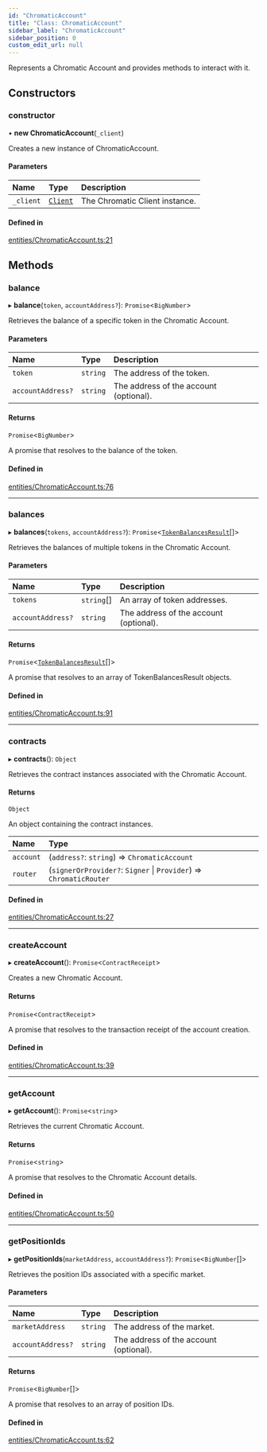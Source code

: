 ```yaml
---
id: "ChromaticAccount"
title: "Class: ChromaticAccount"
sidebar_label: "ChromaticAccount"
sidebar_position: 0
custom_edit_url: null
---
```


Represents a Chromatic Account and provides methods to interact with it.

## Constructors

### constructor

• **new ChromaticAccount**(`_client`)

Creates a new instance of ChromaticAccount.

#### Parameters

| Name | Type | Description |
| :------ | :------ | :------ |
| `_client` | [`Client`](Client.md) | The Chromatic Client instance. |

#### Defined in

[entities/ChromaticAccount.ts:21](https://github.com/chromatic-protocol/sdk/blob/9f80a71/packages/sdk-ethers-v5/src/entities/ChromaticAccount.ts#L21)

## Methods

### balance

▸ **balance**(`token`, `accountAddress?`): `Promise`<`BigNumber`\>

Retrieves the balance of a specific token in the Chromatic Account.

#### Parameters

| Name | Type | Description |
| :------ | :------ | :------ |
| `token` | `string` | The address of the token. |
| `accountAddress?` | `string` | The address of the account (optional). |

#### Returns

`Promise`<`BigNumber`\>

A promise that resolves to the balance of the token.

#### Defined in

[entities/ChromaticAccount.ts:76](https://github.com/chromatic-protocol/sdk/blob/9f80a71/packages/sdk-ethers-v5/src/entities/ChromaticAccount.ts#L76)

___

### balances

▸ **balances**(`tokens`, `accountAddress?`): `Promise`<[`TokenBalancesResult`](../interfaces/TokenBalancesResult.md)[]\>

Retrieves the balances of multiple tokens in the Chromatic Account.

#### Parameters

| Name | Type | Description |
| :------ | :------ | :------ |
| `tokens` | `string`[] | An array of token addresses. |
| `accountAddress?` | `string` | The address of the account (optional). |

#### Returns

`Promise`<[`TokenBalancesResult`](../interfaces/TokenBalancesResult.md)[]\>

A promise that resolves to an array of TokenBalancesResult objects.

#### Defined in

[entities/ChromaticAccount.ts:91](https://github.com/chromatic-protocol/sdk/blob/9f80a71/packages/sdk-ethers-v5/src/entities/ChromaticAccount.ts#L91)

___

### contracts

▸ **contracts**(): `Object`

Retrieves the contract instances associated with the Chromatic Account.

#### Returns

`Object`

An object containing the contract instances.

| Name | Type |
| :------ | :------ |
| `account` | (`address?`: `string`) => `ChromaticAccount` |
| `router` | (`signerOrProvider?`: `Signer` \| `Provider`) => `ChromaticRouter` |

#### Defined in

[entities/ChromaticAccount.ts:27](https://github.com/chromatic-protocol/sdk/blob/9f80a71/packages/sdk-ethers-v5/src/entities/ChromaticAccount.ts#L27)

___

### createAccount

▸ **createAccount**(): `Promise`<`ContractReceipt`\>

Creates a new Chromatic Account.

#### Returns

`Promise`<`ContractReceipt`\>

A promise that resolves to the transaction receipt of the account creation.

#### Defined in

[entities/ChromaticAccount.ts:39](https://github.com/chromatic-protocol/sdk/blob/9f80a71/packages/sdk-ethers-v5/src/entities/ChromaticAccount.ts#L39)

___

### getAccount

▸ **getAccount**(): `Promise`<`string`\>

Retrieves the current Chromatic Account.

#### Returns

`Promise`<`string`\>

A promise that resolves to the Chromatic Account details.

#### Defined in

[entities/ChromaticAccount.ts:50](https://github.com/chromatic-protocol/sdk/blob/9f80a71/packages/sdk-ethers-v5/src/entities/ChromaticAccount.ts#L50)

___

### getPositionIds

▸ **getPositionIds**(`marketAddress`, `accountAddress?`): `Promise`<`BigNumber`[]\>

Retrieves the position IDs associated with a specific market.

#### Parameters

| Name | Type | Description |
| :------ | :------ | :------ |
| `marketAddress` | `string` | The address of the market. |
| `accountAddress?` | `string` | The address of the account (optional). |

#### Returns

`Promise`<`BigNumber`[]\>

A promise that resolves to an array of position IDs.

#### Defined in

[entities/ChromaticAccount.ts:62](https://github.com/chromatic-protocol/sdk/blob/9f80a71/packages/sdk-ethers-v5/src/entities/ChromaticAccount.ts#L62)
